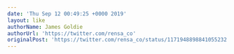 ```yaml
---
date: 'Thu Sep 12 00:49:25 +0000 2019'
layout: like
authorName: James Goldie
authorUrl: 'https://twitter.com/rensa_co'
originalPost: 'https://twitter.com/rensa_co/status/1171948898841055232'
---
```

